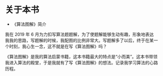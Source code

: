 # 关于本书

+ 《算法图解》简介

我在 2019 年 6 月为力扣写算法题题解，为了使题解能够生动有趣，形象地表达我我的思路，写题解的时候，我配图的比例非常大。写题解多了以后，终于在某一个时刻，我心生一念，这不就是在写《算法图解》吗？

《算法图解》是我的算法启蒙书籍，这本书籍最大的特点是“小而美”。这本书带领我进入算法的殿堂，于是我就有了写《算法图解》的想法。记录我学习算法的心路历程。



